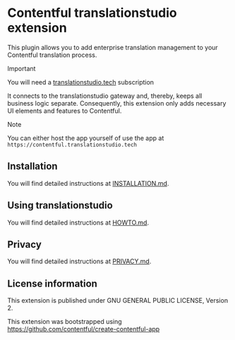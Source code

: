 # Contentful translationstudio extension

This plugin allows you to add enterprise translation management to your Contentful translation process. 

> [!IMPORTANT]
> You will need a [translationstudio.tech](https://translationstudio.tech) subscription

It connects to the translationstudio gateway and, thereby, keeps all business logic separate. Consequently, this extension only adds necessary UI elements and features to Contentful.

> [!NOTE]
> You can either host the app yourself of use the app at `https://contentful.translationstudio.tech`

## Installation

You will find detailed instructions at [INSTALLATION.md](INSTALLATION.md).

## Using translationstudio

You will find detailed instructions at [HOWTO.md](HOWTO.md).

## Privacy

You will find detailed instructions at [PRIVACY.md](PRIVACY.md).

## License information

This extension is published under GNU GENERAL PUBLIC LICENSE, Version 2.

This extension was bootstrapped using https://github.com/contentful/create-contentful-app

